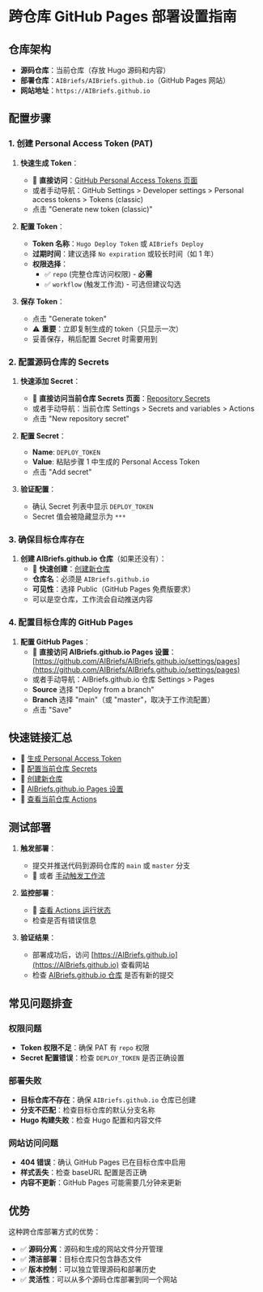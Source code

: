 # 跨仓库 GitHub Pages 部署设置指南

## 仓库架构

- **源码仓库**：当前仓库（存放 Hugo 源码和内容）
- **部署仓库**：`AIBriefs/AIBriefs.github.io`（GitHub Pages 网站）
- **网站地址**：`https://AIBriefs.github.io`

## 配置步骤

### 1. 创建 Personal Access Token (PAT)

1. **快速生成 Token**：
   - 🔗 **直接访问**：[GitHub Personal Access Tokens 页面](https://github.com/settings/tokens)
   - 或者手动导航：GitHub Settings > Developer settings > Personal access tokens > Tokens (classic)
   - 点击 "Generate new token (classic)"

2. **配置 Token**：
   - **Token 名称**：`Hugo Deploy Token` 或 `AIBriefs Deploy`
   - **过期时间**：建议选择 `No expiration` 或较长时间（如 1 年）
   - **权限选择**：
     - ✅ `repo` (完整仓库访问权限) - **必需**
     - ✅ `workflow` (触发工作流) - 可选但建议勾选

3. **保存 Token**：
   - 点击 "Generate token"
   - ⚠️ **重要**：立即复制生成的 token（只显示一次）
   - 妥善保存，稍后配置 Secret 时需要用到

### 2. 配置源码仓库的 Secrets

1. **快速添加 Secret**：
   - 🔗 **直接访问当前仓库 Secrets 页面**：[Repository Secrets](../../settings/secrets/actions)
   - 或者手动导航：当前仓库 Settings > Secrets and variables > Actions
   - 点击 "New repository secret"

2. **配置 Secret**：
   - **Name**: `DEPLOY_TOKEN`
   - **Value**: 粘贴步骤 1 中生成的 Personal Access Token
   - 点击 "Add secret"

3. **验证配置**：
   - 确认 Secret 列表中显示 `DEPLOY_TOKEN`
   - Secret 值会被隐藏显示为 `***`

### 3. 确保目标仓库存在

1. **创建 AIBriefs.github.io 仓库**（如果还没有）：
   - 🔗 **快速创建**：[创建新仓库](https://github.com/new)
   - **仓库名**：必须是 `AIBriefs.github.io`
   - **可见性**：选择 Public（GitHub Pages 免费版要求）
   - 可以是空仓库，工作流会自动推送内容

### 4. 配置目标仓库的 GitHub Pages

1. **配置 GitHub Pages**：
   - 🔗 **直接访问 AIBriefs.github.io Pages 设置**：[https://github.com/AIBriefs/AIBriefs.github.io/settings/pages](https://github.com/AIBriefs/AIBriefs.github.io/settings/pages)
   - 或者手动导航：AIBriefs.github.io 仓库 Settings > Pages
   - **Source** 选择 "Deploy from a branch"
   - **Branch** 选择 "main"（或 "master"，取决于工作流配置）
   - 点击 "Save"

## 快速链接汇总

- 🔗 [生成 Personal Access Token](https://github.com/settings/tokens)
- 🔗 [配置当前仓库 Secrets](../../settings/secrets/actions)
- 🔗 [创建新仓库](https://github.com/new)
- 🔗 [AIBriefs.github.io Pages 设置](https://github.com/AIBriefs/AIBriefs.github.io/settings/pages)
- 🔗 [查看当前仓库 Actions](../../actions)

## 测试部署

1. **触发部署**：
   - 提交并推送代码到源码仓库的 `main` 或 `master` 分支
   - 🔗 或者 [手动触发工作流](../../actions/workflows/deploy.yml)

2. **监控部署**：
   - 🔗 [查看 Actions 运行状态](../../actions)
   - 检查是否有错误信息

3. **验证结果**：
   - 部署成功后，访问 [https://AIBriefs.github.io](https://AIBriefs.github.io) 查看网站
   - 检查 [AIBriefs.github.io 仓库](https://github.com/AIBriefs/AIBriefs.github.io) 是否有新的提交

## 常见问题排查

### 权限问题
- **Token 权限不足**：确保 PAT 有 `repo` 权限
- **Secret 配置错误**：检查 `DEPLOY_TOKEN` 是否正确设置

### 部署失败
- **目标仓库不存在**：确保 `AIBriefs.github.io` 仓库已创建
- **分支不匹配**：检查目标仓库的默认分支名称
- **Hugo 构建失败**：检查 Hugo 配置和内容文件

### 网站访问问题
- **404 错误**：确认 GitHub Pages 已在目标仓库中启用
- **样式丢失**：检查 baseURL 配置是否正确
- **内容不更新**：GitHub Pages 可能需要几分钟来更新

## 优势

这种跨仓库部署方式的优势：
- ✅ **源码分离**：源码和生成的网站文件分开管理
- ✅ **清洁部署**：目标仓库只包含静态文件
- ✅ **版本控制**：可以独立管理源码和部署历史
- ✅ **灵活性**：可以从多个源码仓库部署到同一个网站
